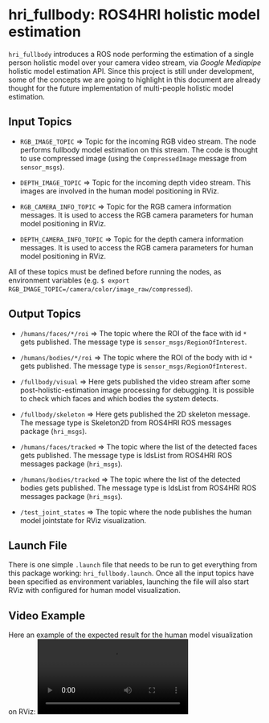 # hri_fullbody: ROS4HRI holistic model estimation

`hri_fullbody` introduces a ROS node performing the estimation of a single
person holistic model over your camera video stream, via *Google Mediapipe*
holistic model estimation API. Since this project is still under development,
some of the concepts we are going to highlight in this document are already
thought for the future implementation of multi-people holistic model estimation.   

## Input Topics

- `RGB_IMAGE_TOPIC` => Topic for the incoming RGB video stream. The node performs
  fullbody model estimation on this stream. The code is thought to use
  compressed image (using the `CompressedImage` message from `sensor_msgs`).  

- `DEPTH_IMAGE_TOPIC` => Topic for the incoming depth video stream. This images
  are involved in the human model positioning in RViz. 

- `RGB_CAMERA_INFO_TOPIC` => Topic for the RGB camera information messages. It is
  used to access the RGB camera parameters for human model positioning in RViz. 

- `DEPTH_CAMERA_INFO_TOPIC` => Topic for the depth camera information messages.
  It is used to access the RGB camera parameters for human model positioning in
  RViz.

All of these topics must be defined before running the nodes, as environment
variables (e.g. `$ export RGB_IMAGE_TOPIC=/camera/color/image_raw/compressed`). 

## Output Topics

- `/humans/faces/*/roi` => The topic where the ROI of the face with id `*` gets
  published. The message type is `sensor_msgs/RegionOfInterest`.

- `/humans/bodies/*/roi` => The topic where the ROI of the body with id `*` gets
  published. The message type is `sensor_msgs/RegionOfInterest`.

- `/fullbody/visual` => Here gets published the video stream after some
  post-holistic-estimation image processing for debugging. It is possible to
  check which faces and which bodies the system detects. 

- `/fullbody/skeleton` => Here gets published the 2D skeleton message. The
  message type is Skeleton2D from ROS4HRI ROS messages package (`hri_msgs`). 

- `/humans/faces/tracked` => The topic where the list of the detected faces gets
  published. The message type is IdsList from ROS4HRI ROS messages package
  (`hri_msgs`).

- `/humans/bodies/tracked` => The topic where the list of the detected bodies
  gets published. The message type is IdsList from ROS4HRI ROS messages package
  (`hri_msgs`).

- `/test_joint_states` => The topic where the node publishes the human model
  jointstate for RViz visualization.

## Launch File

There is one simple `.launch` file that needs to be run to get everything from
this package working: `hri_fullbody.launch`. Once all the input topics have been
specified as environment variables, launching the file will also start RViz with
configured for human model visualization. 

## Video Example

Here an example of the expected result for the human model visualization on
RViz: ![Human Model Visualization](doc/human_model_visualization.webm)


